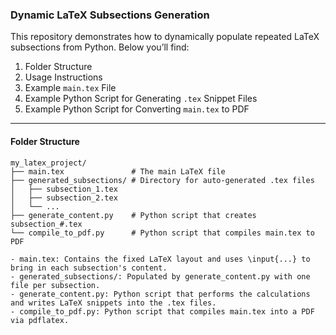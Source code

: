 ### Dynamic LaTeX Subsections Generation

This repository demonstrates how to dynamically populate repeated LaTeX subsections from Python. Below you’ll find:

1. Folder Structure  
2. Usage Instructions  
3. Example `main.tex` File  
4. Example Python Script for Generating `.tex` Snippet Files  
5. Example Python Script for Converting `main.tex` to PDF  

---

#### Folder Structure

```plaintext
my_latex_project/
├── main.tex               # The main LaTeX file
├── generated_subsections/ # Directory for auto-generated .tex files
│   ├── subsection_1.tex
│   ├── subsection_2.tex
│   └── ...
├── generate_content.py    # Python script that creates subsection_#.tex
└── compile_to_pdf.py      # Python script that compiles main.tex to PDF

- main.tex: Contains the fixed LaTeX layout and uses \input{...} to bring in each subsection's content.
- generated_subsections/: Populated by generate_content.py with one file per subsection.
- generate_content.py: Python script that performs the calculations and writes LaTeX snippets into the .tex files.
- compile_to_pdf.py: Python script that compiles main.tex into a PDF via pdflatex.
